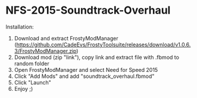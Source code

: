 # NFS-2015-Soundtrack-Overhaul
Installation:
1. Download and extract FrostyModManager (https://github.com/CadeEvs/FrostyToolsuite/releases/download/v1.0.6.3/FrostyModManager.zip)
2. Download mod (zip "link"), copy link and extract file with .fbmod to random folder
3. Open FrostyModManager and select Need for Speed 2015
4. Click "Add Mods" and add "soundtrack_overhaul.fbmod"
5. Click "Launch"
6. Enjoy ;)

